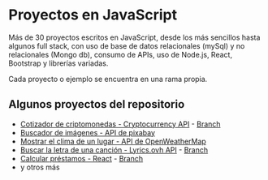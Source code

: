 # Proyectos en JavaScript 

Más de 30 proyectos escritos en JavaScript, desde los más sencillos hasta algunos full stack, con uso de base de datos  relacionales (mySql) y no relacionales (Mongo db), consumo de APIs, uso de Node.js, React, Bootstrap y  librerías variadas.

Cada proyecto  o ejemplo se encuentra en una rama propia.

## Algunos proyectos del repositorio

* [Cotizador de criptomonedas - Cryptocurrency API](https://cotizador-cripto-moneda.netlify.app/) - [Branch](https://github.com/hall9zeha/JavaScript-Projects/tree/CryptoCurrencyQuote)
* [Buscador de imágenes - API de pixabay](https://github.com/hall9zeha/JavaScript-Projects/tree/ProyectPixabayApi)    
* [Mostrar el clima de un lugar - API de OpenWeatherMap](https://github.com/hall9zeha/JavaScript-Projects/tree/ApiWeatherProyect)
* [Buscar la letra de una canción - Lyrics.ovh API](https://buscador-lyric-music.netlify.app/) - [Branch](https://github.com/hall9zeha/JavaScript-Projects/tree/ProyectSearchMusicLyric)
* [Calcular préstamos - React](https://cotizador-prestamo-react.netlify.app/
) - [Branch](https://github.com/hall9zeha/JavaScript-Projects/tree/reactProyectLoans)   
* y otros más




